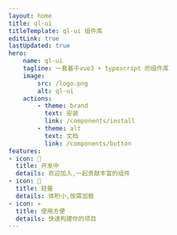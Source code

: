 ```yaml
---
layout: home
title: ql-ui
titleTemplate: ql-ui 组件库
editLink: true
lastUpdated: true
hero:
    name: ql-ui
    tagline: 一套基于vue3 + typescript 的组件库
    image:
        src: /logo.png
        alt: ql-ui
    actions:
        - theme: brand
          text: 安装
          link: /components/install
        - theme: alt
          text: 文档
          link: /components/button
features:
- icon: 🔨
  title: 开发中
  details: 欢迎加入,一起贡献丰富的组件
- icon: 🧩
  title: 轻量
  details: 体积小,按需加载
- icon: ✈️
  title: 使用方便
  details: 快速构建你的项目
---
```

